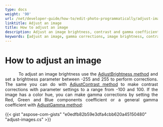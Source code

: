 ```yaml
---
type: docs
weight: '90'
url: /net/developer-guide/how-to/edit-photo-programmatically/adjust-image
linktitle: Adjust an image
title: How to adjust an image
description: Adjust an image brightness, contrast and gamma coefficient. Gamma corrections.
keywords: [adjust an image, gamma corrections, image brightness, contrast corrections]
---
```


# How to adjust an image

<p align='justify'>
&nbsp;&nbsp;&nbsp;&nbsp;&nbsp;&nbsp;&nbsp;&nbsp;
To adjust an image brightness use the <a href="https://reference.aspose.com/imaging/net/aspose.imaging/rasterimage/adjustbrightness/">AdjustBrightness method</a> and set a brightness parameter between -255 and 255 to perform corrections. The same you can do with <a href="https://reference.aspose.com/imaging/net/aspose.imaging/rasterimage/adjustcontrast/">AdjustContrast method</a> to make contrast corrections with parameter settings to a range from -100 and 100. If the image has a color hue, you can make gamma corrections by setting the Red, Green and Blue components coefficient or a general gamma coefficient with <a href="https://reference.aspose.com/imaging/net/aspose.imaging/rasterimage/adjustgamma/">AdjustGamma method</a>:
</p>

{{< gist "aspose-com-gists" "e0edfb82b59e3dfa4cbb620a45150480" "adjust-images.cs" >}}
